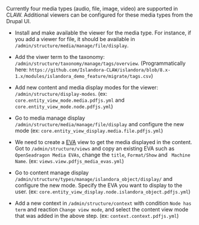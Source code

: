 Currently four media types (audio, file, image, video) are supported in CLAW.  Additional viewers can be configured for these media types from the Drupal UI.  

* Install and make available the viewer for the media type. For instance, if you add a viewer for file, it should be available in `/admin/structure/media/manage/file/display`.

* Add the viwer term to the taxonomy: `/admin/structure/taxonomy/manage/tags/overview`.  (Programmatically here: `https://github.com/Islandora-CLAW/islandora/blob/8.x-1.x/modules/islandora_demo_feature/migrate/tags.csv`)

* Add new content and media display modes for the viewer: `/admin/structure/display-modes`.  (ex: `core.entity_view_mode.media.pdfjs.yml` and `core.entity_view_mode.node.pdfjs.yml`)

* Go to media manage display `/admin/structure/media/manage/file/display` and configure the new mode (ex: `core.entity_view_display.media.file.pdfjs.yml`)

* We need to create a [EVA](https://www.drupal.org/project/eva) view to get the media displayed in the content.  Got to `/admin/structure/views` and copy an existing EVA such as `OpenSeadragon Media EVAs`, change the `title`, `Format/Show` and ` Machine Name`. (ex: `views.view.pdfjs_media_evas.yml`)

* Go to content manage display `/admin/structure/types/manage/islandora_object/display/` and configure the new mode. Specify the EVA you want to display to the user. (ex: `core.entity_view_display.node.islandora_object.pdfjs.yml`)

* Add a new context in `/admin/structure/context` with condition `Node has term` and reaction `Change view mode`, and select the content view mode that was added in the above step.  (ex: `context.context.pdfjs.yml`)


